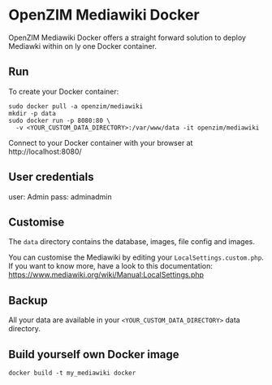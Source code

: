 OpenZIM Mediawiki Docker
========================

OpenZIM Mediawiki Docker offers a straight forward solution to deploy
Mediawki within on ly one Docker container.

Run
---

To create your Docker container:

```
sudo docker pull -a openzim/mediawiki
mkdir -p data 
sudo docker run -p 8080:80 \
  -v <YOUR_CUSTOM_DATA_DIRECTORY>:/var/www/data -it openzim/mediawiki
```

Connect to your Docker container with your browser at
http://localhost:8080/

User credentials
----------------

user: Admin
pass: adminadmin

Customise
---------

The `data` directory contains the database, images, file config and
images.

You can customise the Mediawiki by editing your
`LocalSettings.custom.php`. If you want to know more, have a look to
this documentation:
https://www.mediawiki.org/wiki/Manual:LocalSettings.php

Backup
------

All your data are available in your `<YOUR_CUSTOM_DATA_DIRECTORY>`
data directory.

Build yourself own Docker image
-------------------------------

```
docker build -t my_mediawiki docker 
```
